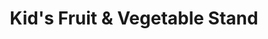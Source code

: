 ---
title: "Kid's Fruit & Vegetable Stand"
url: /new-hartford/kids-fruit-und-vegetable-stand/
shop: Gemüse & Obst
---